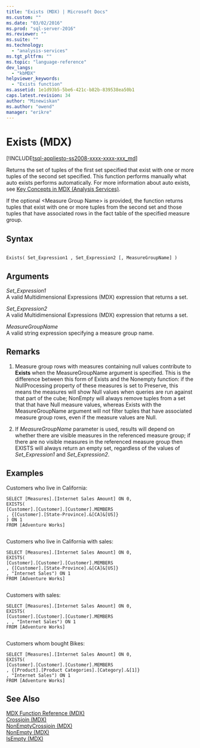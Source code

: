 ```yaml
---
title: "Exists (MDX) | Microsoft Docs"
ms.custom: ""
ms.date: "03/02/2016"
ms.prod: "sql-server-2016"
ms.reviewer: ""
ms.suite: ""
ms.technology: 
  - "analysis-services"
ms.tgt_pltfrm: ""
ms.topic: "language-reference"
dev_langs: 
  - "kbMDX"
helpviewer_keywords: 
  - "Exists function"
ms.assetid: 1e1d93b5-5be6-421c-b82b-839538ea50b1
caps.latest.revision: 34
author: "Minewiskan"
ms.author: "owend"
manager: "erikre"
---
```

# Exists (MDX)
[!INCLUDE[tsql-appliesto-ss2008-xxxx-xxxx-xxx_md](../includes/tsql-appliesto-ss2008-xxxx-xxxx-xxx-md.md)]

  Returns the set of tuples of the first set specified that exist with one or more tuples of the second set specified. This function performs manually what auto exists performs automatically. For more information about auto exists, see [Key Concepts in MDX &#40;Analysis Services&#41;](../analysis-services/multidimensional-models/mdx/key-concepts-in-mdx-analysis-services.md).  
  
 If the optional \<Measure Group Name> is provided, the function returns tuples that exist with one or more tuples from the second set and those tuples that have associated rows in the fact table of the specified measure group.  
  
## Syntax  
  
```  
  
Exists( Set_Expression1 , Set_Expression2 [, MeasureGroupName] )  
```  
  
## Arguments  
 *Set_Expression1*  
 A valid Multidimensional Expressions (MDX) expression that returns a set.  
  
 *Set_Expression2*  
 A valid Multidimensional Expressions (MDX) expression that returns a set.  
  
 *MeasureGroupName*  
 A valid string expression specifying a measure group name.  
  
## Remarks  
  
1.  Measure group rows with measures containing null values contribute to **Exists** when the MeasureGroupName argument is specified. This is the difference between this form of Exists and the Nonempty function: if the NullProcessing property of these measures is set to Preserve, this means the measures will show Null values when queries are run against that part of the cube; NonEmpty will always remove tuples from a set that that have Null measure values, whereas Exists with the MeasureGroupName argument will not filter tuples that have associated measure group rows, even if the measure values are Null.  
  
2.  If *MeasureGroupName* parameter is used, results will depend on whether there are visible measures in the referenced measure group; if there are no visible measures in the referenced measure group then EXISTS will always return an empty set, regardless of the values of *Set_Expression1* and *Set_Expression2*.  
  
## Examples  
 Customers who live in California:  
  
```  
SELECT [Measures].[Internet Sales Amount] ON 0,  
EXISTS(  
[Customer].[Customer].[Customer].MEMBERS  
, {[Customer].[State-Province].&[CA]&[US]}  
) ON 1   
FROM [Adventure Works]  
  
```  
  
 Customers who live in California with sales:  
  
```  
SELECT [Measures].[Internet Sales Amount] ON 0,  
EXISTS(  
[Customer].[Customer].[Customer].MEMBERS  
, {[Customer].[State-Province].&[CA]&[US]}  
, "Internet Sales") ON 1   
FROM [Adventure Works]  
  
```  
  
 Customers with sales:  
  
```  
SELECT [Measures].[Internet Sales Amount] ON 0,  
EXISTS(  
[Customer].[Customer].[Customer].MEMBERS  
, , "Internet Sales") ON 1   
FROM [Adventure Works]  
  
```  
  
 Customers whom bought Bikes:  
  
```  
SELECT [Measures].[Internet Sales Amount] ON 0,  
EXISTS(  
[Customer].[Customer].[Customer].MEMBERS  
, {[Product].[Product Categories].[Category].&[1]}  
, "Internet Sales") ON 1   
FROM [Adventure Works]  
```  
  
## See Also  
 [MDX Function Reference &#40;MDX&#41;](../mdx/mdx-function-reference-mdx.md)   
 [Crossjoin &#40;MDX&#41;](../mdx/crossjoin-mdx.md)   
 [NonEmptyCrossjoin &#40;MDX&#41;](../mdx/nonemptycrossjoin-mdx.md)   
 [NonEmpty &#40;MDX&#41;](../mdx/nonempty-mdx.md)   
 [IsEmpty &#40;MDX&#41;](../mdx/isempty-mdx.md)  
  
  
